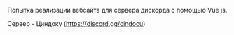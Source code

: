 Попытка реализации вебсайта для сервера дискорда с помощью Vue js.

Сервер - Циндоку (https://discord.gg/cindocu)